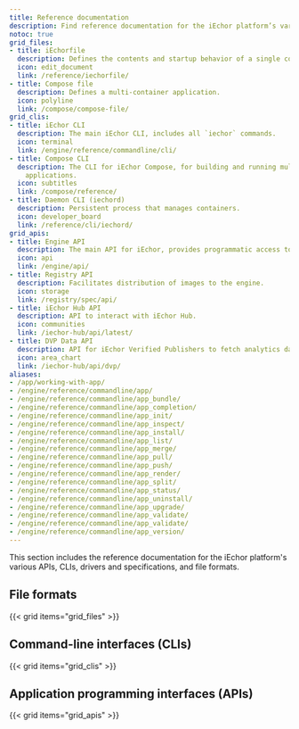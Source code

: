 ```yaml
---
title: Reference documentation
description: Find reference documentation for the iEchor platform’s various APIs, CLIs, and file formats
notoc: true
grid_files:
- title: iEchorfile
  description: Defines the contents and startup behavior of a single container.
  icon: edit_document
  link: /reference/iechorfile/
- title: Compose file
  description: Defines a multi-container application.
  icon: polyline
  link: /compose/compose-file/
grid_clis:
- title: iEchor CLI
  description: The main iEchor CLI, includes all `iechor` commands.
  icon: terminal
  link: /engine/reference/commandline/cli/
- title: Compose CLI
  description: The CLI for iEchor Compose, for building and running multi-container
    applications.
  icon: subtitles
  link: /compose/reference/
- title: Daemon CLI (iechord)
  description: Persistent process that manages containers.
  icon: developer_board
  link: /reference/cli/iechord/
grid_apis:
- title: Engine API
  description: The main API for iEchor, provides programmatic access to a daemon.
  icon: api
  link: /engine/api/
- title: Registry API
  description: Facilitates distribution of images to the engine.
  icon: storage
  link: /registry/spec/api/
- title: iEchor Hub API
  description: API to interact with iEchor Hub.
  icon: communities
  link: /iechor-hub/api/latest/
- title: DVP Data API
  description: API for iEchor Verified Publishers to fetch analytics data.
  icon: area_chart
  link: /iechor-hub/api/dvp/
aliases:
- /app/working-with-app/
- /engine/reference/commandline/app/
- /engine/reference/commandline/app_bundle/
- /engine/reference/commandline/app_completion/
- /engine/reference/commandline/app_init/
- /engine/reference/commandline/app_inspect/
- /engine/reference/commandline/app_install/
- /engine/reference/commandline/app_list/
- /engine/reference/commandline/app_merge/
- /engine/reference/commandline/app_pull/
- /engine/reference/commandline/app_push/
- /engine/reference/commandline/app_render/
- /engine/reference/commandline/app_split/
- /engine/reference/commandline/app_status/
- /engine/reference/commandline/app_uninstall/
- /engine/reference/commandline/app_upgrade/
- /engine/reference/commandline/app_validate/
- /engine/reference/commandline/app_validate/
- /engine/reference/commandline/app_version/
---
```


This section includes the reference documentation for the iEchor platform's
various APIs, CLIs, drivers and specifications, and file formats.

## File formats

{{< grid items="grid_files" >}}

## Command-line interfaces (CLIs)

{{< grid items="grid_clis" >}}

## Application programming interfaces (APIs)

{{< grid items="grid_apis" >}}
